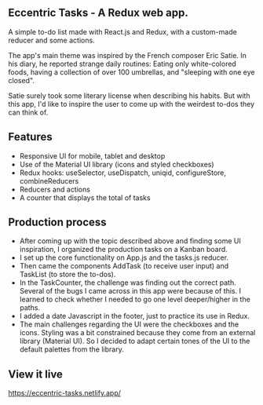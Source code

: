 ## Eccentric Tasks - A Redux web app.

A simple to-do list made with React.js and Redux, with a custom-made reducer and some actions.

The app's main theme was inspired by the French composer Eric Satie. In his diary, he reported strange daily routines: Eating only white-colored foods, having a collection of over 100 umbrellas, and "sleeping with one eye closed".

Satie surely took some literary license when describing his habits. But with this app, I'd like to inspire the user to come up with the weirdest to-dos they can think of.

## Features

- Responsive UI for mobile, tablet and desktop
- Use of the Material UI library (icons and styled checkboxes)
- Redux hooks: useSelector, useDispatch, uniqid, configureStore, combineReducers
- Reducers and actions
- A counter that displays the total of tasks

## Production process

- After coming up with the topic described above and finding some UI inspiration, I organized the production tasks on a Kanban board.
- I set up the core functionality on App.js and the tasks.js reducer.
- Then came the components AddTask (to receive user input) and TaskList (to store the to-dos).
- In the TaskCounter, the challenge was finding out the correct path. Several of the bugs I came across in this app were because of this. I learned to check whether I needed to go one level deeper/higher in the paths.
- I added a date Javascript in the footer, just to practice its use in Redux.
- The main challenges regarding the UI were the checkboxes and the icons. Styling was a bit constrained because they come from an external library (Material UI). So I decided to adapt certain tones of the UI to the default palettes from the library.

## View it live

https://eccentric-tasks.netlify.app/
